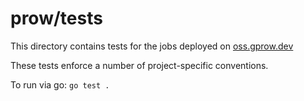 # prow/tests

This directory contains tests for the jobs deployed on [oss.gprow.dev](https://oss.gprow.dev/)

These tests enforce a number of project-specific conventions.

To run via go: `go test .`
